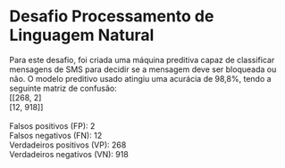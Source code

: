 # Desafio Processamento de Linguagem Natural

Para este desafio, foi criada uma máquina preditiva capaz de classificar mensagens de SMS para decidir se a mensagem deve ser bloqueada ou não.
O modelo preditivo usado atingiu uma acurácia de 98,8%, tendo a seguinte matriz de confusão:
<br>[[268,   2] <br>
[12,  918]]
<br><br>
Falsos positivos (FP): 2 <br>
Falsos negativos (FN): 12 <br>
Verdadeiros positivos (VP): 268 <br>
Verdadeiros negativos (VN): 918 <br>
